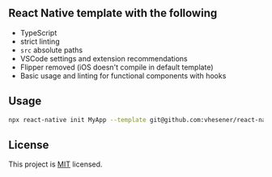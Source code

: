 ## React Native template with the following

- TypeScript
- strict linting
- `src` absolute paths
- VSCode settings and extension recommendations
- Flipper removed (iOS doesn't compile in default template)
- Basic usage and linting for functional components with hooks

## Usage

```sh
npx react-native init MyApp --template git@github.com:vhesener/react-native-template-vhesener.git
```

## License

This project is [MIT](LICENSE) licensed.